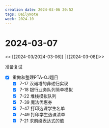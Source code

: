 ```yaml
---
creation date: 2024-03-06 20:52
tags: DailyNote
week: 2024-10
---
```


# 2024-03-07

<< [[2024-03/2024-03-06]] | [[2024-03-08]]>>


准备复试
- [x] 重做和整理PTA-OJ题目
	- [x] 7-17 汉诺塔的非递归实现
	- [x] 7-18 银行业务队列简单模拟
	- [x] 7-22 堆栈模拟队列
	- [x] 7-39 魔法优惠券
	- [x] 7-47 打印选课学生名单
	- [x] 7-49 打印学生选课清单
	- [x] 7-21 求前缀表达式的值